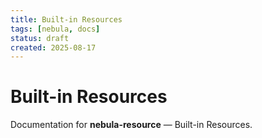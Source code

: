 ```yaml
---
title: Built-in Resources
tags: [nebula, docs]
status: draft
created: 2025-08-17
---
```


# Built-in Resources

Documentation for **nebula-resource** — Built-in Resources.

